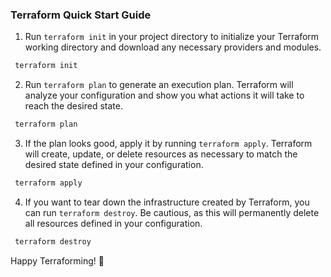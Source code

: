 ### Terraform Quick Start Guide
1. Run `terraform init` in your project directory to initialize your Terraform working directory and download any necessary providers and modules.
```bash
 terraform init
```
2. Run `terraform plan` to generate an execution plan. Terraform will analyze your configuration and show you what actions it will take to reach the desired state.
```bash
 terraform plan
```
3. If the plan looks good, apply it by running `terraform apply`. Terraform will create, update, or delete resources as necessary to match the desired state defined in your configuration.
```bash
 terraform apply
```
4.  If you want to tear down the infrastructure created by Terraform, you can run `terraform destroy`. Be cautious, as this will permanently delete all resources defined in your configuration.
```bash
 terraform destroy
```

Happy Terraforming! 🚀